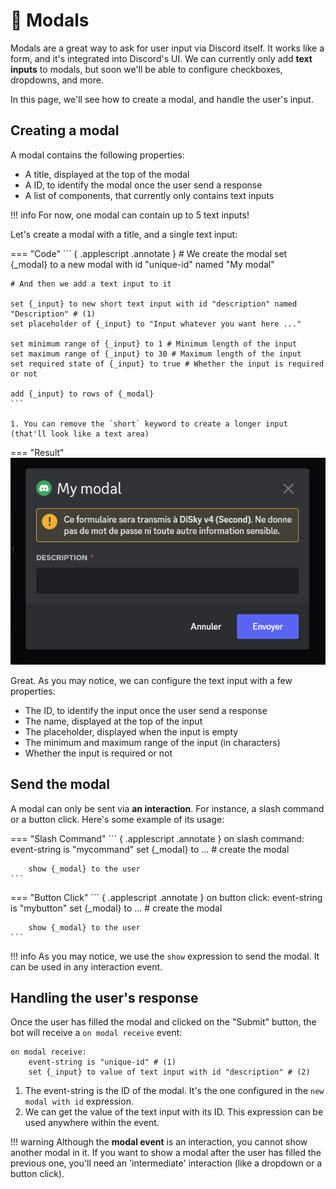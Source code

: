 # 🔲 Modals

Modals are a great way to ask for user input via Discord itself. It works like a form, and it's integrated into Discord's UI. We can currently only add **text inputs** to modals, but soon we'll be able to configure checkboxes, dropdowns, and more. 

In this page, we'll see how to create a modal, and handle the user's input.

## Creating a modal

A modal contains the following properties:

- A title, displayed at the top of the modal
- A ID, to identify the modal once the user send a response
- A list of components, that currently only contains text inputs

!!! info
    For now, one modal can contain up to 5 text inputs!

Let's create a modal with a title, and a single text input:

=== "Code"
    ``` { .applescript .annotate }
    # We create the modal
    set {_modal} to a new modal with id "unique-id" named "My modal"
    
    # And then we add a text input to it
    
    set {_input} to new short text input with id "description" named "Description" # (1)
    set placeholder of {_input} to "Input whatever you want here ..."
    
    set minimum range of {_input} to 1 # Minimum length of the input
    set maximum range of {_input} to 30 # Maximum length of the input
    set required state of {_input} to true # Whether the input is required or not
    
    add {_input} to rows of {_modal}
    ```

    1. You can remove the `short` keyword to create a longer input (that'll look like a text area)

=== "Result"
    ![Modal](../images/modal-1.png)

Great. As you may notice, we can configure the text input with a few properties:

- The ID, to identify the input once the user send a response
- The name, displayed at the top of the input
- The placeholder, displayed when the input is empty
- The minimum and maximum range of the input (in characters)
- Whether the input is required or not

## Send the modal

A modal can only be sent via **an interaction**. For instance, a slash command or a button click. Here's some example of its usage:

=== "Slash Command"
    ``` { .applescript .annotate }
    on slash command:
        event-string is "mycommand"
        set {_modal} to ... # create the modal
        
        show {_modal} to the user
    ```

=== "Button Click"
    ``` { .applescript .annotate }
    on button click:
        event-string is "mybutton"
        set {_modal} to ... # create the modal
        
        show {_modal} to the user
    ```

!!! info
    As you may notice, we use the `show` expression to send the modal. It can be used in any interaction event.

## Handling the user's response

Once the user has filled the modal and clicked on the "Submit" button, the bot will receive a `on modal receive` event:

``` { .applescript .annotate }
on modal receive:
    event-string is "unique-id" # (1)
    set {_input} to value of text input with id "description" # (2)
```

1. The event-string is the ID of the modal. It's the one configured in the `new modal with id` expression.
2. We can get the value of the text input with its ID. This expression can be used anywhere within the event.

!!! warning
    Although the **modal event** is an interaction, you cannot show another modal in it. If you want to show a modal after the user has filled the previous one, you'll need an 'intermediate' interaction (like a dropdown or a button click).

